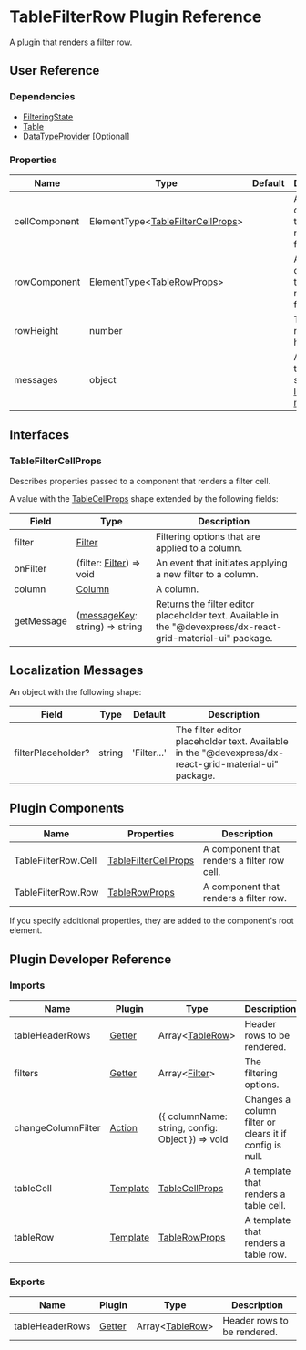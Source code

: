 # TableFilterRow Plugin Reference

A plugin that renders a filter row.

## User Reference

### Dependencies

- [FilteringState](filtering-state.md)
- [Table](table.md)
- [DataTypeProvider](data-type-provider.md) [Optional]

### Properties

Name | Type | Default | Description
-----|------|---------|------------
cellComponent | ElementType&lt;[TableFilterCellProps](#tablefiltercellprops)&gt; | | A component that renders a filter cell.
rowComponent | ElementType&lt;[TableRowProps](table.md#tablerowprops)&gt; | | A component that renders a filter row.
rowHeight | number | | The filter row's height.
messages | object | | An object that specifies [localization messages](#localization-messages).

## Interfaces

### TableFilterCellProps

Describes properties passed to a component that renders a filter cell.

A value with the [TableCellProps](table.md#tablecellprops) shape extended by the following fields:

Field | Type | Description
------|------|------------
filter | [Filter](filtering-state.md#filter) | Filtering options that are applied to a column.
onFilter | (filter: [Filter](filtering-state.md#filter)) => void | An event that initiates applying a new filter to a column.
column | [Column](grid.md#column) | A column.
getMessage | ([messageKey](#localization-messages): string) => string | Returns the filter editor placeholder text. Available in the "@devexpress/dx-react-grid-material-ui" package.

## Localization Messages

An object with the following shape:

Field | Type | Default | Description
------|------|---------|------------
filterPlaceholder? | string | 'Filter...' | The filter editor placeholder text. Available in the "@devexpress/dx-react-grid-material-ui" package.

## Plugin Components

Name | Properties | Description
-----|------------|------------
TableFilterRow.Cell | [TableFilterCellProps](#tablefiltercellprops) | A component that renders a filter row cell.
TableFilterRow.Row | [TableRowProps](table.md#tablerowprops) | A component that renders a filter row.

If you specify additional properties, they are added to the component's root element.

## Plugin Developer Reference

### Imports

Name | Plugin | Type | Description
-----|--------|------|------------
tableHeaderRows | [Getter](/devextreme-reactive/react/core/docs/reference/getter) | Array&lt;[TableRow](table.md#tablerow)&gt; | Header rows to be rendered.
filters | [Getter](/devextreme-reactive/react/core/docs/reference/getter) | Array&lt;[Filter](filtering-state.md#filter)&gt; | The filtering options.
changeColumnFilter | [Action](/devextreme-reactive/react/core/docs/reference/action) | ({ columnName: string, config: Object }) => void | Changes a column filter or clears it if config is null.
tableCell | [Template](/devextreme-reactive/react/core/docs/reference/template) | [TableCellProps](table.md#tablecellprops) | A template that renders a table cell.
tableRow | [Template](/devextreme-reactive/react/core/docs/reference/template) | [TableRowProps](table.md#tablerowprops) | A template that renders a table row.

### Exports

Name | Plugin | Type | Description
-----|--------|------|------------
tableHeaderRows | [Getter](/devextreme-reactive/react/core/docs/reference/getter) | Array&lt;[TableRow](table.md#tablerow)&gt; | Header rows to be rendered.
